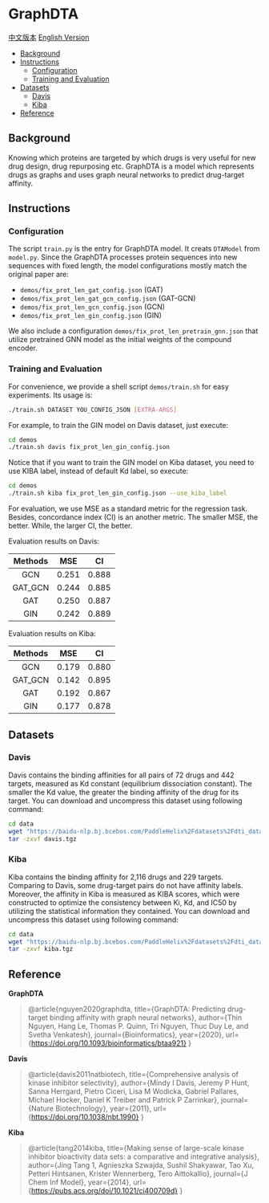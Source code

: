 # GraphDTA

[中文版本](./README_ch.md) [English Version](./README.md)

* [Background](#background)
* [Instructions](#instructions)
    * [Configuration](#configuration)
    * [Training and Evaluation](#train-and-evaluation)
* [Datasets](#datasets)
    * [Davis](#davis)
    * [Kiba](#kiba)
* [Reference](#reference)

## Background
Knowing which proteins are targeted by which drugs is very useful for new drug design, drug repurposing etc. GraphDTA is a model which represents drugs as graphs and uses graph neural networks to predict drug-target affinity.

## Instructions

### Configuration

The script `train.py` is the entry for GraphDTA model. It creats `DTAModel` from `model.py`. Since the GraphDTA processes protein sequences into new sequences with fixed length, the model configurations mostly match the original paper are:

* `demos/fix_prot_len_gat_config.json` (GAT)
* `demos/fix_prot_len_gat_gcn_config.json` (GAT-GCN)
* `demos/fix_prot_len_gcn_config.json` (GCN)
* `demos/fix_prot_len_gin_config.json` (GIN)

We also include a configuration `demos/fix_prot_len_pretrain_gnn.json` that utilize pretrained GNN model as the initial weights of the compound encoder.

### Training and Evaluation

For convenience, we provide a shell script `demos/train.sh` for easy experiments.
Its usage is:

```sh
./train.sh DATASET YOU_CONFIG_JSON [EXTRA-ARGS]
```

For example, to train the GIN model on Davis dataset, just execute:

```sh
cd demos
./train.sh davis fix_prot_len_gin_config.json
```

Notice that if you want to train the GIN model on Kiba dataset, you need to use KIBA label, instead of default Kd label, so execute:

```sh
cd demos
./train.sh kiba fix_prot_len_gin_config.json --use_kiba_label
```

For evaluation, we use MSE as a standard metric for the regression task. Besides, concordance index (CI) is an another metric. The smaller MSE, the better. While, the larger CI, the better.

Evaluation results on Davis:

| Methods      |  MSE       | CI        |
| :--:         | :--:       | :--:      |
| GCN          | 0.251      | 0.888     |
| GAT_GCN      | 0.244      | 0.885     |
| GAT          | 0.250      | 0.887     |
| GIN          | 0.242      | 0.889     |

Evaluation results on Kiba:

| Methods      |  MSE       | CI        |
| :--:         | :--:       | :--:      |
| GCN          | 0.179      | 0.880     |
| GAT_GCN      | 0.142      | 0.895     |
| GAT          | 0.192      | 0.867     |
| GIN          | 0.177      | 0.878     |

## Datasets

### Davis

Davis contains the binding affinities for all pairs of 72 drugs and 442 targets, measured as Kd constant (equilibrium dissociation constant). The smaller the Kd value, the greater the binding affinity of the drug for its target. You can download and uncompress this dataset using following command:

```sh
cd data
wget "https://baidu-nlp.bj.bcebos.com/PaddleHelix%2Fdatasets%2Fdti_datasets%2Fdavis.tgz" -O davis.tgz
tar -zxvf davis.tgz
```

### Kiba

Kiba contains the binding affinity for 2,116 drugs and 229 targets. Comparing to Davis, some drug-target pairs do not have affinity labels. Moreover, the affinity in Kiba is measured as KIBA scores, which were constructed to optimize the consistency between Ki, Kd, and IC50 by utilizing the statistical information they contained. You can download and uncompress this dataset using following command:

```sh
cd data
wget "https://baidu-nlp.bj.bcebos.com/PaddleHelix%2Fdatasets%2Fdti_datasets%2Fkiba.tgz" -O kiba.tgz
tar -zxvf kiba.tgz
```

## Reference

**GraphDTA**
> @article{nguyen2020graphdta,
  title={GraphDTA: Predicting drug-target binding affinity with graph neural networks},
  author={Thin Nguyen, Hang Le, Thomas P. Quinn, Tri Nguyen, Thuc Duy Le, and Svetha Venkatesh},
  journal={Bioinformatics},
  year={2020},
  url={https://doi.org/10.1093/bioinformatics/btaa921}
}

**Davis**
>@article{davis2011natbiotech,
  title={Comprehensive analysis of kinase inhibitor selectivity},
  author={Mindy I Davis, Jeremy P Hunt, Sanna Herrgard, Pietro Ciceri, Lisa M Wodicka, Gabriel Pallares, Michael Hocker, Daniel K Treiber and Patrick P Zarrinkar},
  journal={Nature Biotechnology},
  year={2011},
  url={https://doi.org/10.1038/nbt.1990}
}

**Kiba**
>@article{tang2014kiba,
  title={Making sense of large-scale kinase inhibitor bioactivity data sets: a comparative and integrative analysis},
  author={Jing Tang 1, Agnieszka Szwajda, Sushil Shakyawar, Tao Xu, Petteri Hintsanen, Krister Wennerberg, Tero Aittokallio},
  journal={J Chem Inf Model},
  year={2014},
  url={https://pubs.acs.org/doi/10.1021/ci400709d}
}
